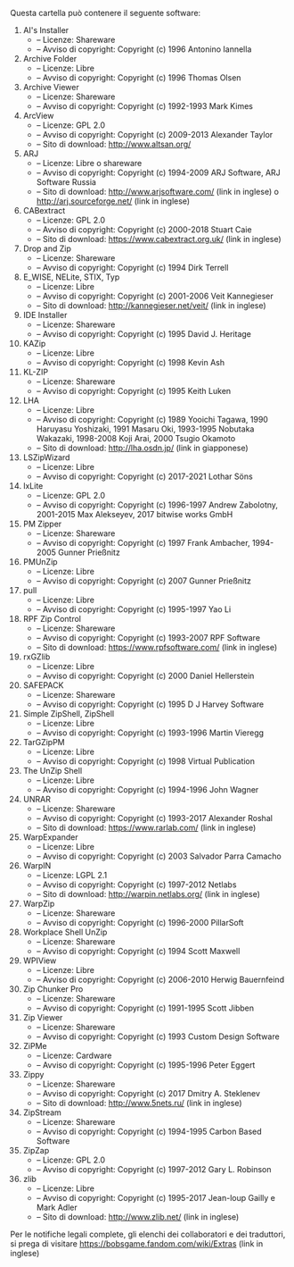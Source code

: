 ﻿Questa cartella può contenere il seguente software:

1. AI's Installer
   - – Licenze: Shareware
   - – Avviso di copyright: Copyright (c) 1996 Antonino Iannella
2. Archive Folder
   - – Licenze: Libre
   - – Avviso di copyright: Copyright (c) 1996 Thomas Olsen
3. Archive Viewer
   - – Licenze: Shareware
   - – Avviso di copyright: Copyright (c) 1992-1993 Mark Kimes
4. ArcView
   - – Licenze: GPL 2.0
   - – Avviso di copyright: Copyright (c) 2009-2013 Alexander Taylor
   - – Sito di download: http://www.altsan.org/
5. ARJ
   - – Licenze: Libre o shareware
   - – Avviso di copyright: Copyright (c) 1994-2009 ARJ Software, ARJ Software Russia
   - – Sito di download: http://www.arjsoftware.com/ (link in inglese) o http://arj.sourceforge.net/ (link in inglese)
6. CABextract
   - – Licenze: GPL 2.0
   - – Avviso di copyright: Copyright (c) 2000-2018 Stuart Caie
   - – Sito di download: https://www.cabextract.org.uk/ (link in inglese)
7. Drop and Zip
   - – Licenze: Shareware
   - – Avviso di copyright: Copyright (c) 1994 Dirk Terrell
8. E_WISE, NELite, STIX, Typ
   - – Licenze: Libre
   - – Avviso di copyright: Copyright (c) 2001-2006 Veit Kannegieser
   - – Sito di download: http://kannegieser.net/veit/ (link in inglese)
9. IDE Installer
   - – Licenze: Shareware
   - – Avviso di copyright: Copyright (c) 1995 David J. Heritage
10. KAZip
    - – Licenze: Libre
    - – Avviso di copyright: Copyright (c) 1998 Kevin Ash
11. KL-ZIP
    - – Licenze: Shareware
    - – Avviso di copyright: Copyright (c) 1995 Keith Luken
12. LHA
    - – Licenze: Libre
    - – Avviso di copyright: Copyright (c) 1989 Yooichi Tagawa, 1990 Haruyasu Yoshizaki, 1991 Masaru Oki, 1993-1995 Nobutaka Wakazaki, 1998-2008 Koji Arai, 2000 Tsugio Okamoto
    - – Sito di download: http://lha.osdn.jp/ (link in giapponese)
13. LSZipWizard
    - – Licenze: Libre
    - – Avviso di copyright: Copyright (c) 2017-2021 Lothar Söns
14. lxLite
    - – Licenze: GPL 2.0
    - – Avviso di copyright: Copyright (c) 1996-1997 Andrew Zabolotny, 2001-2015 Max Alekseyev, 2017 bitwise works GmbH
15. PM Zipper
    - – Licenze: Shareware
    - – Avviso di copyright: Copyright (c) 1997 Frank Ambacher, 1994-2005 Gunner Prießnitz
16. PMUnZip
    - – Licenze: Libre
    - – Avviso di copyright: Copyright (c) 2007 Gunner Prießnitz
17. pull
    - – Licenze: Libre
    - – Avviso di copyright: Copyright (c) 1995-1997 Yao Li
18. RPF Zip Control
    - – Licenze: Shareware
    - – Avviso di copyright: Copyright (c) 1993-2007 RPF Software
    - – Sito di download: https://www.rpfsoftware.com/ (link in inglese)
19. rxGZlib
    - – Licenze: Libre
    - – Avviso di copyright: Copyright (c) 2000 Daniel Hellerstein
20. SAFEPACK
    - – Licenze: Shareware
    - – Avviso di copyright: Copyright (c) 1995 D J Harvey Software
21. Simple ZipShell, ZipShell
    - – Licenze: Libre
    - – Avviso di copyright: Copyright (c) 1993-1996 Martin Vieregg
22. TarGZipPM
    - – Licenze: Libre
    - – Avviso di copyright: Copyright (c) 1998 Virtual Publication
23. The UnZip Shell
    - – Licenze: Libre
    - – Avviso di copyright: Copyright (c) 1994-1996 John Wagner
24. UNRAR
    - – Licenze: Shareware
    - – Avviso di copyright: Copyright (c) 1993-2017 Alexander Roshal
    - – Sito di download: https://www.rarlab.com/ (link in inglese)
25. WarpExpander
    - – Licenze: Libre
    - – Avviso di copyright: Copyright (c) 2003 Salvador Parra Camacho
26. WarpIN
    - – Licenze: LGPL 2.1
    - – Avviso di copyright: Copyright (c) 1997-2012 Netlabs
    - – Sito di download: http://warpin.netlabs.org/ (link in inglese)
27. WarpZip
    - – Licenze: Shareware
    - – Avviso di copyright: Copyright (c) 1996-2000 PillarSoft
28. Workplace Shell UnZip
    - – Licenze: Shareware
    - – Avviso di copyright: Copyright (c) 1994 Scott Maxwell
29. WPIView
    - – Licenze: Libre
    - – Avviso di copyright: Copyright (c) 2006-2010 Herwig Bauernfeind
30. Zip Chunker Pro
    - – Licenze: Shareware
    - – Avviso di copyright: Copyright (c) 1991-1995 Scott Jibben
31. Zip Viewer
    - – Licenze: Shareware
    - – Avviso di copyright: Copyright (c) 1993 Custom Design Software
32. ZiPMe
    - – Licenze: Cardware
    - – Avviso di copyright: Copyright (c) 1995-1996 Peter Eggert
33. Zippy
    - – Licenze: Shareware
    - – Avviso di copyright: Copyright (c) 2017 Dmitry A. Steklenev
    - – Sito di download: http://www.5nets.ru/ (link in inglese)
34. ZipStream
    - – Licenze: Shareware
    - – Avviso di copyright: Copyright (c) 1994-1995 Carbon Based Software
35. ZipZap
    - – Licenze: GPL 2.0
    - – Avviso di copyright: Copyright (c) 1997-2012 Gary L. Robinson
36. zlib
    - – Licenze: Libre
    - – Avviso di copyright: Copyright (c) 1995-2017 Jean-loup Gailly e Mark Adler
    - – Sito di download: http://www.zlib.net/ (link in inglese)

Per le notifiche legali complete, gli elenchi dei collaboratori e dei traduttori, si prega di visitare https://bobsgame.fandom.com/wiki/Extras (link in inglese)
